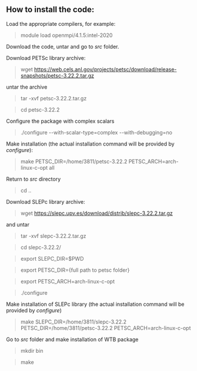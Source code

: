 

## How to install the code:

Load the appropriate compilers, for example:

> module load openmpi/4.1.5:intel-2020

Download the code, untar and go to *src* folder.

Download PETSc library archive:

> wget https://web.cels.anl.gov/projects/petsc/download/release-snapshots/petsc-3.22.2.tar.gz

untar the archive

> tar -xvf petsc-3.22.2.tar.gz

> cd petsc-3.22.2

Configure the package with complex scalars

> ./configure --with-scalar-type=complex --with-debugging=no

Make installation (the actual installation command will be provided by *configure*):

> make PETSC_DIR=/home/3811/petsc-3.22.2 PETSC_ARCH=arch-linux-c-opt all

Return to *src* directory

> cd ..

Download SLEPc library archive:

> wget https://slepc.upv.es/download/distrib/slepc-3.22.2.tar.gz

and untar

> tar -xvf slepc-3.22.2.tar.gz

> cd slepc-3.22.2/

> export SLEPC_DIR=$PWD

> export PETSC_DIR={full path to petsc folder}

> export PETSC_ARCH=arch-linux-c-opt

> ./configure

Make installation of SLEPc library (the actual installation command will be provided by *configure*)

> make SLEPC_DIR=/home/3811/slepc-3.22.2 PETSC_DIR=/home/3811/petsc-3.22.2 PETSC_ARCH=arch-linux-c-opt

Go to *src* folder and make installation of WTB package

> mkdir bin

> make




  
